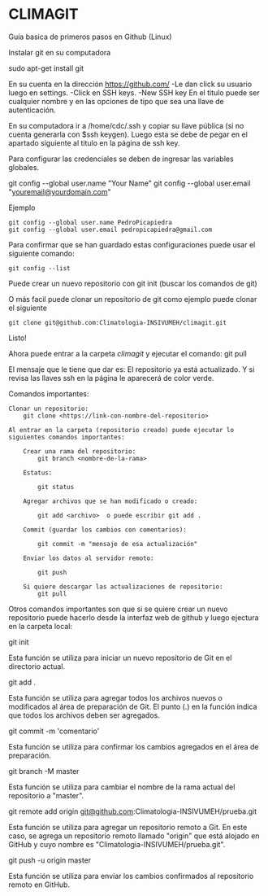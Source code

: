 # CLIMAGIT

Guía basica de primeros pasos en Github (Linux)

Instalar git en su computadora 

sudo apt-get install git 

En su cuenta en la dirección https://github.com/ 
	-Le dan click su usuario luego en settings. 
		-Click en SSH keys. 
		-New SSH key 
			En el titulo puede ser cualquier nombre y en las opciones de tipo que sea una llave de autenticación. 

En su computadora ir a /home/cdc/.ssh y copiar su llave pública (si no cuenta generarla con $ssh keygen). Luego esta se debe de pegar en el apartado siguiente al titulo en la página de ssh key. 

Para configurar las credenciales se deben de ingresar las variables globales.

git config --global user.name "Your Name"
git config --global user.email "youremail@yourdomain.com"

Ejemplo 

	git config --global user.name PedroPicapiedra
	git config --global user.email pedropicapiedra@gmail.com


Para confirmar que se han guardado estas configuraciones puede usar el siguiente comando: 
	
	git config --list


Puede crear un nuevo repositorio con git init (buscar los comandos de git) 

O más facil puede clonar un repositorio de git como ejemplo puede clonar el siguiente 
	
	git clone git@github.com:Climatologia-INSIVUMEH/climagit.git

Listo! 

Ahora puede entrar a la carpeta *climagit* y ejecutar el comando:
	git pull 
	
El mensaje que le tiene que dar es: El repositorio ya está actualizado. Y si revisa las llaves ssh en la página le aparecerá de color verde. 

Comandos importantes:

	Clonar un repositorio:
		git clone <https://link-con-nombre-del-repositorio>

	Al entrar en la carpeta (repositorio creado) puede ejecutar lo siguientes comandos importantes:

		Crear una rama del repositorio:
			git branch <nombre-de-la-rama>

		Estatus:

			git status

		Agregar archivos que se han modificado o creado:

			git add <archivo>  o puede escribir git add .

		Commit (guardar los cambios con comentarios):

			git commit -m "mensaje de esa actualización"

		Enviar los datos al servidor remoto:

			git push 
			
		Si quiere descargar las actualizaciones de repositorio: 
			git pull 

Otros comandos importantes son que si se quiere crear un nuevo repositorio puede hacerlo desde la interfaz web de github y luego ejectura en la carpeta local: 


git init 

Esta función se utiliza para iniciar un nuevo repositorio de Git en el directorio actual. 


git add . 

Esta función se utiliza para agregar todos los archivos nuevos o modificados al área de preparación de Git. El punto (.) en la función indica que todos los archivos deben ser agregados. 

git commit -m 'comentario' 

Esta función se utiliza para confirmar los cambios agregados en el área de preparación.

git branch -M master 

 Esta función se utiliza para cambiar el nombre de la rama actual del repositorio a "master".

git remote add origin git@github.com:Climatologia-INSIVUMEH/prueba.git

Esta función se utiliza para agregar un repositorio remoto a Git. En este caso, se agrega un repositorio remoto llamado "origin" que está alojado en GitHub y cuyo nombre es "Climatologia-INSIVUMEH/prueba.git".

git push -u origin master 

Esta función se utiliza para enviar los cambios confirmados al repositorio remoto en GitHub.

